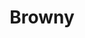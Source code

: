 ---
language: id
layout: product-item
title: Browny
description: Description in &amp; Browny
keyword: keyword in Browny
image: /images/Browny-Leathered-Canvas-.jpg
sub-title: Panel &#58; Leathered Canvas
article-1: Custom size upon order<br>Thickness &#58; 1/2″ <br>Panel &#58; Leathered Canvas <br>Color &#58; Light to dark gray <br>
title-right: Browny
article-right: Browny
title-2: Browny
article-2: Browny
article-3: Browny
alt-slide1: Browny
alt-slide2: Browny
alt-slide3: Browny
slide1: /images/Browny-Leathered-Canvas-.jpg
slide2: /images/Browny-Leathered-Canvas-.jpg
slide3: /images/Browny-Leathered-Canvas-.jpg
---